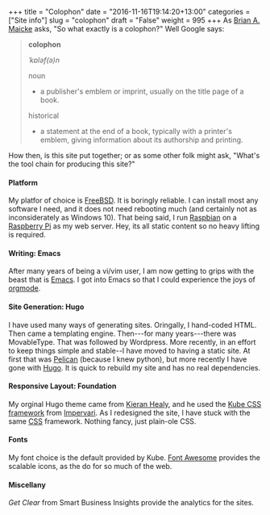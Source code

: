 +++
title = "Colophon"
date = "2016-11-16T19:14:20+13:00"
categories = ["Site info"]
slug = "colophon"
draft = "False"
weight = 995
+++
As [Brian A. Maicke](http://www.personal.psu.edu/bam49/notebook/colophon/) asks, "So what exactly is a colophon?" Well Google says:

> **colophon**
>
> *ˈkɒləf(ə)n*
>
> noun
>
> * a publisher's emblem or imprint, usually on the title page of a book.
>
> historical
>
> * a statement at the end of a book, typically with a printer's emblem, giving information about its authorship and printing.

How then, is this site put together; or as some other folk might ask, "What's the tool chain for producing this site?"


#### Platform
My platfor of choice is [FreeBSD](https://www.freebsd.org/). It is boringly reliable. I can install most any software I need, and it does not need rebooting much (and certainly not as inconsiderately as Windows 10). That being said, I run [Raspbian](https://www.raspbian.org) on a [Raspberry Pi](https://www.raspberrypi.org/) as my web server. Hey, its all static content so no heavy lifting is required.

#### Writing: Emacs
After many years of being a vi/vim user, I am now getting to grips with the beast that is [Emacs](https://www.gnu.org/software/emacs/). I got into Emacs so that I could experience the joys of [orgmode](http://orgmode.org/).

#### Site Generation: Hugo
I have used many ways of generating sites. Oringally, I hand-coded HTML. Then came a templating engine. Then---for many years---there was MovableType. That was followed by Wordpress. More recently, in an effort to keep things simple and stable--I have moved to having a static site. At first that was [Pelican](http://blog.getpelican.com/) (because I knew python), but more recently I have gone with [Hugo](https://gohugo.io/). It is quick to rebuild my site and has no real dependencies.

#### Responsive Layout: Foundation
My orginal Hugo theme came from [Kieran Healy](https://kieranhealy.org/), and he used the [Kube CSS framework](https://imperavi.com/kube/) from [Impervari](https://imperavi.com/). As I redesigned the site, I have stuck with the same [CSS](https://en.wikipedia.org/wiki/Cascading_Style_Sheets) framework. Nothing fancy, just plain-ole CSS.

#### Fonts
My font choice is the default provided by Kube. [Font Awesome](http://fontawesome.io/) provides the scalable icons, as the do for so much of the web.

#### Miscellany
*Get Clear* from Smart Business Insights provide the analytics for the sites. 
